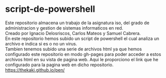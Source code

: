 # script-de-powershell
Este repositorio almacena un trabajo de la asignatura iso, del grado de administracion y gestion de sistemas informaticos en red. <br>
Creado por Ignacio Delosriscos, Carlos Mateos y Samuel Cabrera. <br>
En este repositorio hemos subido un script de powershell el cual analiza un archivo e indica si es o no un virus. <br>
Tambien tenemos subido una serie de archivos html ya que hemos configurado este repositorio en modo gh-pages para poder acceder a estos archivos html en su vista de pagina web. Aqui le proporciono el link que he configurado para la pagina web en dicho repositorio.<br>
https://thekaki.github.io/pen/
